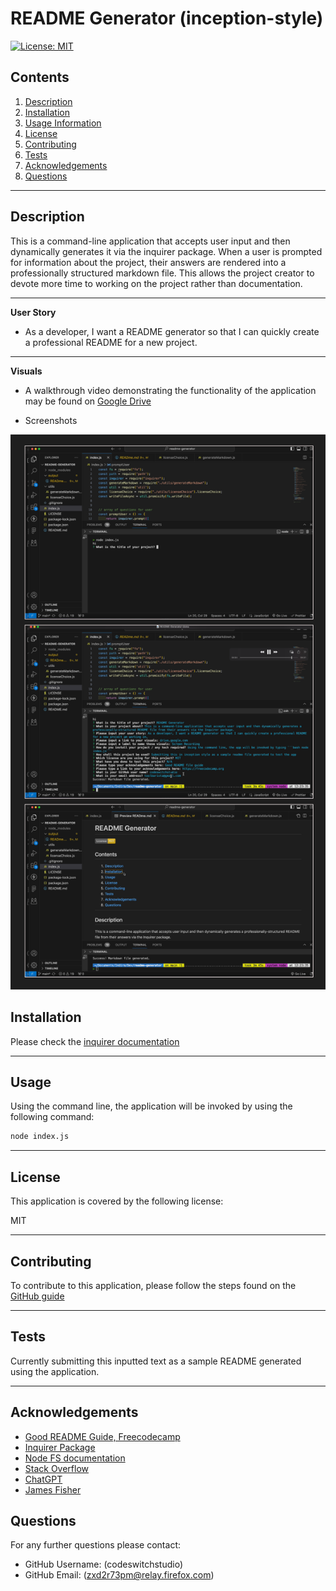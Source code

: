 #  README Generator (inception-style)

[![License: MIT](https://img.shields.io/badge/License-MIT-yellow.svg)](https://opensource.org/licenses/MIT)

  
## Contents

1. [Description](#description) 
2. [Installation](#installation)
2. [Usage Information](#usage)
3. [License](#license)
4. [Contributing](#contributing)
5. [Tests](#tests)
6. [Acknowledgements](#acknowledgements)
7. [Questions](#questions)

---
## Description 

This is a command-line application that accepts user input and then dynamically generates it via the inquirer package. When a user is prompted for information about the project, their answers are rendered into a professionally structured markdown file. This allows the project creator to devote more time to working on the project rather than documentation.

---

**User Story** 

 - As a developer, I want a README generator so that I can quickly create a professional README for a new project.


---

**Visuals**

  - A walkthrough video demonstrating the functionality of the application may be found on [Google Drive](https://drive.google.com/file/d/1Hk-WdN9t7glphhChaDNyj0TUn1Eh-beQ/view?usp=sharing)

  - Screenshots

![Screenshots](./images/Screenshots.png)

## Installation

  Please check the [inquirer documentation](https://www.npmjs.com/package/inquirer#installation)

---

## Usage

  Using the command line, the application will be invoked by using the following command:
```bash
node index.js
```

---

## License

  This application is covered by the following license:

  MIT


---

## Contributing

To contribute to this application, please follow the steps found on the [GitHub guide](https://docs.github.com/en/get-started/exploring-projects-on-github/contributing-to-a-project)

---

## Tests

Currently submitting this inputted text as a sample README generated using the application.

---

## Acknowledgements

 - [Good README Guide, Freecodecamp](https://www.freecodecamp.org/news/how-to-write-a-good-readme-file/)
 - [Inquirer Package](https://www.npmjs.com/package/inquirer)
 - [Node FS documentation](https://nodejs.org/api/fs.html)
 - [Stack Overflow](https://stackoverflow.com/questions/62597209/trying-to-generate-a-readme-using-nodejs)
 - [ChatGPT](https://chat.openai.com/)
 - [James Fisher](https://james-fisher-web-developer.herokuapp.com/pages/readme-generator.html)


## Questions
  For any further questions please contact:
* GitHub Username: (codeswitchstudio)
* GitHub Email: (zxd2r73pm@relay.firefox.com)
  
  
